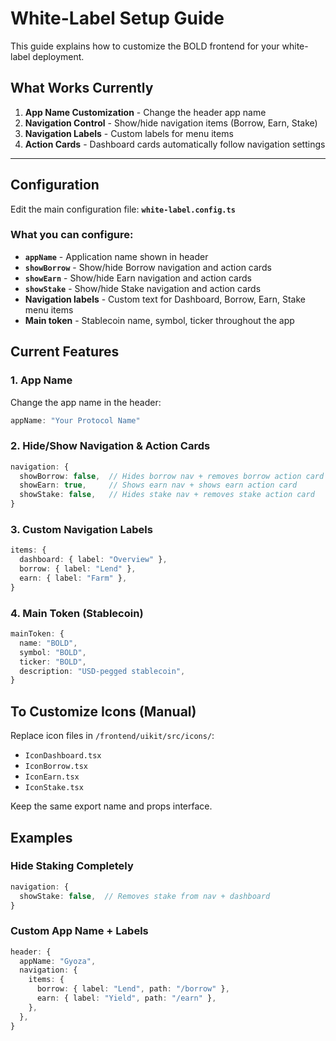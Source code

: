 # White-Label Setup Guide

This guide explains how to customize the BOLD frontend for your white-label deployment.

## What Works Currently

1. **App Name Customization** - Change the header app name
2. **Navigation Control** - Show/hide navigation items (Borrow, Earn, Stake)
3. **Navigation Labels** - Custom labels for menu items
4. **Action Cards** - Dashboard cards automatically follow navigation settings

---

## Configuration

Edit the main configuration file: **`white-label.config.ts`**

### What you can configure:

- **`appName`** - Application name shown in header
- **`showBorrow`** - Show/hide Borrow navigation and action cards
- **`showEarn`** - Show/hide Earn navigation and action cards  
- **`showStake`** - Show/hide Stake navigation and action cards
- **Navigation labels** - Custom text for Dashboard, Borrow, Earn, Stake menu items
- **Main token** - Stablecoin name, symbol, ticker throughout the app

## Current Features

### 1. App Name
Change the app name in the header:
```typescript
appName: "Your Protocol Name"
```

### 2. Hide/Show Navigation & Action Cards
```typescript
navigation: {
  showBorrow: false,  // Hides borrow nav + removes borrow action card
  showEarn: true,     // Shows earn nav + shows earn action card
  showStake: false,   // Hides stake nav + removes stake action card
}
```

### 3. Custom Navigation Labels
```typescript
items: {
  dashboard: { label: "Overview" },
  borrow: { label: "Lend" },
  earn: { label: "Farm" },
}
```

### 4. Main Token (Stablecoin)
```typescript
mainToken: {
  name: "BOLD",
  symbol: "BOLD",
  ticker: "BOLD",
  description: "USD-pegged stablecoin",
}
```

## To Customize Icons (Manual)

Replace icon files in `/frontend/uikit/src/icons/`:
- `IconDashboard.tsx`
- `IconBorrow.tsx` 
- `IconEarn.tsx`
- `IconStake.tsx`

Keep the same export name and props interface.

## Examples

### Hide Staking Completely
```typescript
navigation: {
  showStake: false,  // Removes stake from nav + dashboard
}
```

### Custom App Name + Labels
```typescript
header: {
  appName: "Gyoza",
  navigation: {
    items: {
      borrow: { label: "Lend", path: "/borrow" },
      earn: { label: "Yield", path: "/earn" },
    },
  },
}
```